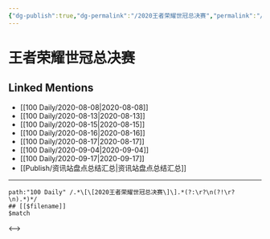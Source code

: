 ```yaml
---
{"dg-publish":true,"dg-permalink":"/2020王者荣耀世冠总决赛","permalink":"/2020王者荣耀世冠总决赛/","created":"2023-04-07T11:19:15.000+08:00","updated":"2023-04-10T14:00:34.000+08:00"}
---
```


# 王者荣耀世冠总决赛

## Linked Mentions
- [[100 Daily/2020-08-08\|2020-08-08]]
- [[100 Daily/2020-08-13\|2020-08-13]]
- [[100 Daily/2020-08-15\|2020-08-15]]
- [[100 Daily/2020-08-16\|2020-08-16]]
- [[100 Daily/2020-08-17\|2020-08-17]]
- [[100 Daily/2020-09-04\|2020-09-04]]
- [[100 Daily/2020-09-17\|2020-09-17]]
- [[Publish/资讯站盘点总结汇总\|资讯站盘点总结汇总]]


---

```expander
path:"100 Daily" /.*\[\[2020王者荣耀世冠总决赛\]\].*(?:\r?\n(?!\r?\n).*)*/
## [[$filename]]
$match
```

<-->
